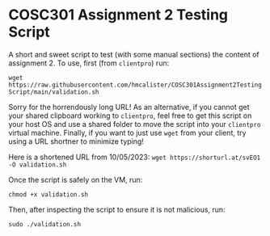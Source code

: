 # COSC301 Assignment 2 Testing Script

A short and sweet script to test (with some manual sections) the content of assignment 2. To use, first (from `clientpro`) run:

`wget https://raw.githubusercontent.com/hmcalister/COSC301Assignment2TestingScript/main/validation.sh`

Sorry for the horrendously long URL! As an alternative, if you cannot get your shared clipboard working to `clientpro`, feel free to get this script on your host OS and use a shared folder to move the script into your `clientpro` virtual machine. Finally, if you want to just use `wget` from your client, try using a URL shortner to minimize typing!

Here is a shortened URL from 10/05/2023: `wget https://shorturl.at/svEO1 -O validation.sh`

Once the script is safely on the VM, run:

`chmod +x validation.sh`

Then, after inspecting the script to ensure it is not malicious, run:

`sudo ./validation.sh`

